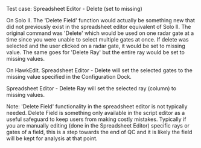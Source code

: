 
Test case: Spreadsheet Editor - Delete (set to missing)

On Solo II. The 'Delete Field' function would actually be something new that did not previously exist in the spreadsheet editor equivalent of Solo II. The original command was 'Delete' which would be used on one radar gate at a time since you were unable to select multiple gates at once. If delete was selected and the user clicked on a radar gate, it would be set to missing value. The same goes for 'Delete Ray' but the entire ray would be set to missing values. 

On HawkEdit.
Spreadsheet Editor - Delete will set the selected gates to the missing value specified in the Configuration Dock.

Spreadsheet Editor - Delete Ray will set the selected ray (column) to missing values.

Note: 'Delete Field' functionality in the spreadsheet editor is not typically needed. Delete Field is something only available in the script editor as a useful safeguard to keep users from making costly mistakes. Typically if you are manually editing (done in the Spreadsheet Editor) specific rays or gates of a field, this is a step towards the end of QC and it is likely the field will be kept for analysis at that point.
